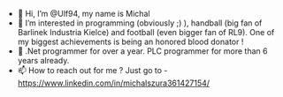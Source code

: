 - 👋 Hi, I’m @Ulf94, my name is Michal
- 👀 I’m interested in programming (obviously ;) ), handball (big fan of Barlinek Industria Kielce) and football (even bigger fan of RL9). One of my biggest achievements  is being an honored blood donator ! 
- 🌱 .Net programmer for over a year. PLC programmer for more than 6 years already.
- 📫 How to reach out for me ? Just go to - https://www.linkedin.com/in/michalszura361427154/

